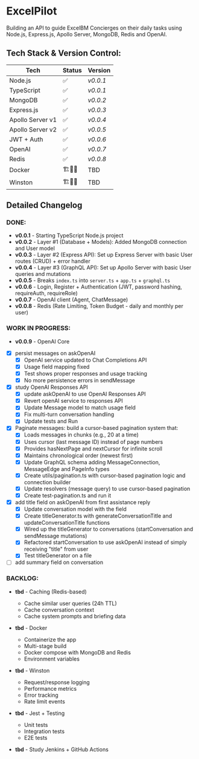 # ExcelPilot

Building an API to guide ExcelBM Concierges on their daily tasks using Node.js, Express.js, Apollo Server, MongoDB, Redis and OpenAI.

## Tech Stack & Version Control:
| Tech | Status | Version |
| --- | --- | --- |
| Node.js | ✅ | _v0.0.1_ |
| TypeScript | ✅ | _v0.0.1_ |
| MongoDB | ✅ | _v0.0.2_ |
| Express.js | ✅ | _v0.0.3_ |
| Apollo Server v1 | ✅ | _v0.0.4_ |
| Apollo Server v2 | ✅ | _v0.0.5_ |
| JWT + Auth | ✅ | _v0.0.6_ |
| OpenAI | ✅ | _v0.0.7_ |
| Redis | ✅ | _v0.0.8_ |
| Docker | 🏗️🧱🔨 | TBD |
| Winston | 🏗️🧱🔨 | TBD |

## **Detailed Changelog** 

### **DONE**:
- **v0.0.1** - Starting TypeScript Node.js project
- **v0.0.2** - Layer #1 (Database + Models): Added MongoDB connection and User model
- **v0.0.3** - Layer #2 (Express API): Set up Express Server with basic User routes (CRUD) + error handler
- **v0.0.4** - Layer #3 (GraphQL API): Set up Apollo Server with basic User queries and mutations
- **v0.0.5** - Breaks `index.ts` into `server.ts` + `app.ts` + `graphql.ts`
- **v0.0.6** - Login, Register + Authentication (JWT, password hashing, requireAuth, requireRole)
- **v0.0.7** - OpenAI client (Agent, ChatMessage)
- **v0.0.8** - Redis (Rate Limiting, Token Budget - daily and monthly per user)

### **WORK IN PROGRESS**:
- **v0.0.9** - OpenAI Core
- [X] persist messages on askOpenAI
    - [X] OpenAI service updated to Chat Completions API
    - [X] Usage field mapping fixed
    - [X] Test shows proper responses and usage tracking
    - [X] No more persistence errors in sendMessage
- [X] study OpenAI Responses API
    - [X] update askOpenAI to use OpenAI Responses API
    - [X] Revert openAI service to responses API
    - [X] Update Message model to match usage field
    - [X] Fix multi-turn conversation handling
    - [X] Update tests and Run
- [X] Paginate messages: build a cursor-based pagination system that:
    - [X] Loads messages in chunks (e.g., 20 at a time)
    - [X] Uses cursor (last message ID) instead of page numbers
    - [X] Provides hasNextPage and nextCursor for infinite scroll
    - [X] Maintains chronological order (newest first)
    - [X] Update GraphQL schema adding MessageConnection, MessageEdge and PageInfo types
    - [X] Create utils/pagination.ts with cursor-based pagination logic and connection builder
    - [X] Update resolvers (message query) to use cursor-based pagination
    - [X] Create test-pagination.ts and run it
- [X] add title field on askOpenAI from first assistance reply
    - [X] Update conversation model with the field
    - [X] Create titleGenerator.ts with generateConversationTitle and updateConversationTitle functions
    - [X] Wired up the titleGenerator to conversations (startConversation and sendMessage mutations)
    - [X] Refactored startConversation to use askOpenAI instead of simply receiving "title" from user
    - [X] Test titleGenerator on a file
- [ ] add summary field on conversation

### **BACKLOG**:

- **tbd** - Caching (Redis-based)
    - Cache similar user queries (24h TTL)
    - Cache conversation context
    - Cache system prompts and briefing data

- **tbd** - Docker
    - Containerize the app
    - Multi-stage build
    - Docker compose with MongoDB and Redis
    - Environment variables

- **tbd** - Winston
    - Request/response logging
    - Performance metrics
    - Error tracking
    - Rate limit events

- **tbd** - Jest + Testing
    - Unit tests
    - Integration tests
    - E2E tests

- **tbd** - Study Jenkins + GitHub Actions


